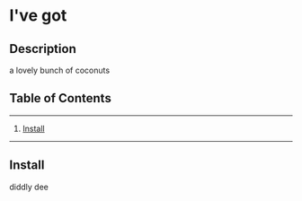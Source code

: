 # I've got

## Description

a lovely bunch of coconuts

## Table of Contents
---
1. [Install](#install)
---

## Install

diddly dee